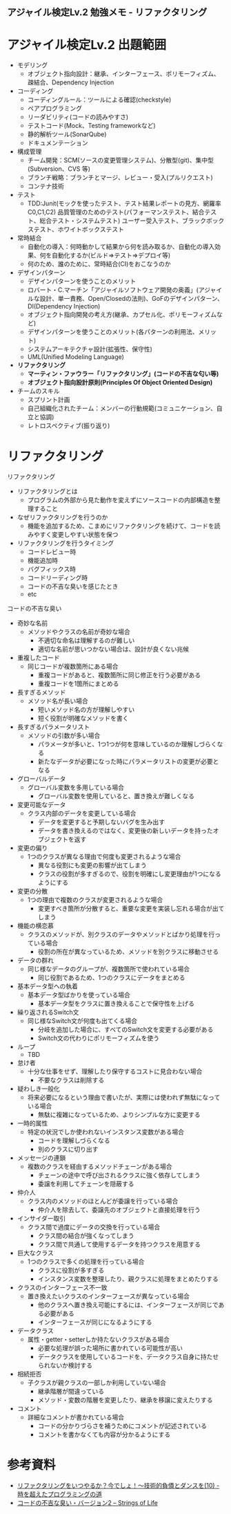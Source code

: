 アジャイル検定Lv.2 勉強メモ - リファクタリング
-----

# アジャイル検定Lv.2 出題範囲
- モデリング
  - オブジェクト指向設計：継承、インターフェース、ポリモーフィズム、疎結合、Dependency Injection
- コーディング
  - コーディングルール：ツールによる確認(checkstyle)
  - ペアプログラミング
  - リーダビリティ(コードの読みやすさ)
  - テストコード(Mock、Testing frameworkなど)
  - 静的解析ツール(SonarQube)
  - ドキュメンテーション
- 構成管理
  - チーム開発：SCM(ソースの変更管理システム)、分散型(git)、集中型(Subversion、CVS 等)
  - ブランチ戦略：ブランチとマージ、レビュー・受入(プルリクエスト)
  - コンテナ技術
- テスト
  - TDD:Junit(モックを使ったテスト、テスト結果レポートの見方、網羅率C0,C1,C2)
    品質管理のためのテスト(パフォーマンステスト、結合テスト、総合テスト・システムテスト)
    ユーザー受入テスト、ブラックボックステスト、ホワイトボックステスト
- 常時結合
  - 自動化の導入：何時動かして結果から何を読み取るか、自動化の導入効果、何を自動化するか(ビルド⇒テスト⇒デプロイ等)
  - 何のため、誰のために、常時結合(CI)をおこなうのか
- デザインパターン
  - デザインパターンを使うことのメリット
  - ロバート・C.マーチン「アジャイルソフトウェア開発の奥義」(アジャイルな設計、単一責務、Open/Closedの法則)、GoFのデザインパターン、DI(Dependency Injection)
  - オブジェクト指向開発の考え方(継承、カプセル化、ポリモーフィズムなど)
  - デザインパターンを使うことのメリット(各パターンの利用法、メリット)
  - システムアーキテクチャ設計(拡張性、保守性)
  - UML(Unified Modeling Language)
- **リファクタリング**
  - **マーティン・ファウラー「リファクタリング」(コードの不吉な匂い等)**
  - **オブジェクト指向設計原則(Principles Of Object Oriented Design)**
- チームのスキル
  - スプリント計画
  - 自己組織化されたチーム：メンバーの行動規範(コミュニケーション、自立と協調)
  - レトロスペクティブ(振り返り)
  

# リファクタリング

リファクタリング

- リファクタリングとは
  - プログラムの外部から見た動作を変えずにソースコードの内部構造を整理すること
- なぜリファクタリングを行うのか
  - 機能を追加するため、こまめにリファクタリングを続けて、コードを読みやすく変更しやすい状態を保つ
- リファクタリングを行うタイミング
  - コードレビュー時
  - 機能追加時
  - バグフィックス時
  - コードリーディング時
  - コードの不吉な臭いを感じたとき
  - etc

コードの不吉な臭い

- 奇妙な名前
  - メソッドやクラスの名前が奇妙な場合
    - 不適切な命名は理解するのが難しい
    - 適切な名前が思いつかない場合は、設計が良くない兆候
- 重複したコード
  - 同じコードが複数箇所にある場合
    - 重複コードがあると、複数箇所に同じ修正を行う必要がある
    - 重複コードを1箇所にまとめる
- 長すぎるメソッド
  - メソッド名が長い場合
    - 短いメソッド名の方が理解しやすい
    - 短く役割が明確なメソッドを書く
- 長すぎるパラメータリスト
  - メソッドの引数が多い場合
    - パラメータが多いと、1つ1つが何を意味しているのか理解しづらくなる
    - 新たなデータが必要になった時にパラメータリストの変更が必要となる
- グローバルデータ
  - グローバル変数を多用している場合
    - グローバル変数を使用していると、置き換えが難しくなる
- 変更可能なデータ
  - クラス内部のデータを変更している場合
    - データを変更すると予期しないバグを生み出す
    - データを書き換えるのではなく、変更後の新しいデータを持ったオブジェクトを返す
- 変更の偏り
  - 1つのクラスが異なる理由で何度も変更されるような場合
    - 異なる役割にも変更の影響が出てしまう
    - クラスの役割が多すぎるので、役割を明確にし変更理由が1つになるようにする
- 変更の分散
  - 1つの理由で複数のクラスが変更されるような場合
    - 変更すべき箇所が分散すると、重要な変更を実装し忘れる場合が出てしまう
- 機能の横恋慕
  - クラスのメソッドが、別クラスのデータやメソッドとばかり処理を行っている場合
    - 役割の所在が異なっているため、メソッドを別クラスに移動させる
- データの群れ
  - 同じ様なデータのグループが、複数箇所で使われている場合
    - 同じ役割であるため、1つのクラスにデータをまとめる
- 基本データ型への執着
  - 基本データ型ばかりを使っている場合
    - 基本データ型をクラスに置き換えることで保守性を上げる
- 繰り返されるSwitch文
  - 同じ様なSwitch文が何度も出てくる場合
    - 分岐を追加した場合に、すべてのSwitch文を変更する必要がある
    - Switch文の代わりにポリモーフィズムを使う
- ループ
  - TBD
- 怠け者
  - 十分な仕事をせず、理解したり保守するコストに見合わない場合
    - 不要なクラスは削除する
- 疑わしき一般化
  - 将来必要になるという理由で書いたが、実際には使われず無駄になっている場合
    - 無駄に複雑になっているため、よりシンプルな方に変更する
- 一時的属性
  - 特定の状況でしか使われないインスタンス変数がある場合
    - コードを理解しづらくなる
    - 別のクラスに切り出す
- メッセージの連鎖
  - 複数のクラスを経由するメソッドチェーンがある場合
    - チェーンの途中で呼び出されるクラスに強く依存してしまう
    - 委譲を利用してチェーンを隠蔽する
- 仲介人
  - クラス内のメソッドのほとんどが委譲を行っている場合
    - 仲介人を除去して、委譲先のオブジェクトと直接処理を行う
- インサイダー取引
  - クラス間で過度にデータの交換を行っている場合
    - クラス間の結合が強くなってしまう
    - クラス間で共通して使用するデータを持つクラスを用意する
- 巨大なクラス
  - 1つのクラスで多くの処理を行っている場合
    - クラスに役割が多すぎる
    - インスタンス変数を整理したり、親クラスに処理をまとめたりする
- クラスのインターフェース不一致
  - 置き換えたいクラスのインターフェースが異なっている場合
    - 他のクラスへ置き換え可能にするには、インターフェースが同じである必要がある
    - インターフェースが同じになるようにする
- データクラス
  - 属性・getter・setterしか持たないクラスがある場合
    - 必要な処理が誤った場所に書かれている可能性が高い
    - データクラスを使用しているコードを、データクラス自身に持たせられないか検討する
- 相続拒否
  - 子クラスが親クラスの一部しか利用していない場合
    - 継承階層が間違っている
    - メソッド・変数の階層を変更したり、継承を移譲に変えたりする
- コメント
  - 詳細なコメントが書かれている場合
    - コードの分かりづらさを補うためにコメントが記述されている
    - コメントを書かなくても内容が分かるようにする


# 参考資料
- [リファクタリングをいつやるか？今でしょ！〜技術的負債とダンスを(10) - 時を超えたプログラミングの道](https://twop.agile.esm.co.jp/when-will-you-refactor-now-278cb762a764)
- [コードの不吉な臭い・バージョン2 – Strings of Life](https://ryo511.info/archives/4706)

